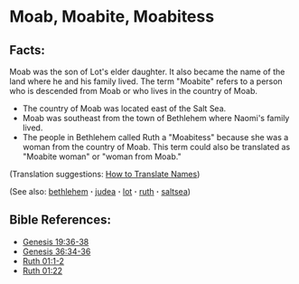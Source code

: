 # Moab, Moabite, Moabitess #

## Facts: ##

Moab was the son of Lot's elder daughter. It also became the name of the land where he and his family lived. The term "Moabite" refers to a person who is descended from Moab or who lives in the country of Moab.

* The country of Moab was located east of the Salt Sea.
* Moab was southeast from the town of Bethlehem where Naomi's family lived.
* The people in Bethlehem called Ruth a "Moabitess" because she was a woman from the country of Moab. This term could also be translated as "Moabite woman" or "woman from Moab."

(Translation suggestions: [How to Translate Names](https://git.door43.org/Door43/en-ta-translate-vol1/src/master/content/translate_names.md))

(See also: [bethlehem](../other/bethlehem.md) **·** [judea](../other/judea.md) **·** [lot](../other/lot.md) **·** [ruth](../other/ruth.md) **·** [saltsea](../other/saltsea.md))

## Bible References: ##

* [Genesis 19:36-38](https://door43.org/en/bible/notes/gen/19/36)
* [Genesis 36:34-36](https://door43.org/en/bible/notes/gen/36/34)
* [Ruth 01:1-2](https://door43.org/en/bible/notes/rut/01/01)
* [Ruth 01:22](https://door43.org/en/bible/notes/rut/01/22)

